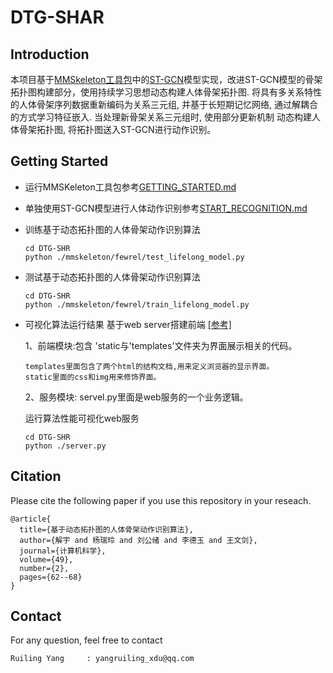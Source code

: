 # DTG-SHAR

## Introduction

本项目基于[MMSkeleton工具包](https://github.com/open-mmlab/mmskeleton)中的[ST-GCN](https://github.com/open-mmlab/mmskeleton/blob/master/doc/START_RECOGNITION.md)模型实现，改进ST-GCN模型的骨架拓扑图构建部分，使用持续学习思想动态构建人体骨架拓扑图. 将具有多关系特性的人体骨架序列数据重新编码为关系三元组, 并基于长短期记忆网络, 通过解耦合的方式学习特征嵌入. 当处理新骨架关系三元组时, 使用部分更新机制
动态构建人体骨架拓扑图, 将拓扑图送入ST-GCN进行动作识别。

## Getting Started

- 运行MMSKeleton工具包参考[GETTING_STARTED.md](./doc/GETTING_STARTED.md)

- 单独使用ST-GCN模型进行人体动作识别参考[START_RECOGNITION.md](./doc/START_RECOGNITION.md)

- 训练基于动态拓扑图的人体骨架动作识别算法
  ``` shell
  cd DTG-SHR
  python ./mmskeleton/fewrel/test_lifelong_model.py
  ```

- 测试基于动态拓扑图的人体骨架动作识别算法
  ``` shell
  cd DTG-SHR
  python ./mmskeleton/fewrel/train_lifelong_model.py
  ```

- 可视化算法运行结果
  基于web server搭建前端  [[参考]](https://blog.csdn.net/gzq0723/article/details/113488110)

  1、前端模块:包含 'static与'templates'文件夹为界面展示相关的代码。 
      
      templates里面包含了两个html的结构文档,用来定义浏览器的显示界面。 
      static里面的css和img用来修饰界面。

  2、服务模块: servel.py里面是web服务的一个业务逻辑。

  运行算法性能可视化web服务
  ``` shell
  cd DTG-SHR
  python ./server.py
  ```

## Citation
Please cite the following paper if you use this repository in your reseach.
```
@article{
  title={基于动态拓扑图的人体骨架动作识别算法},
  author={解宇 and 杨瑞玲 and 刘公绪 and 李德玉 and 王文剑},
  journal={计算机科学},
  volume={49},
  number={2},
  pages={62--68}
}
```

## Contact
For any question, feel free to contact
```
Ruiling Yang     : yangruiling_xdu@qq.com
```
